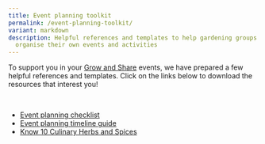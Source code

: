 ```yaml
---
title: Event planning toolkit
permalink: /event-planning-toolkit/
variant: markdown
description: Helpful references and templates to help gardening groups plan and
  organise their own events and activities
---
```

<section>
	<p>To support you in your <a href="https://gardeningsg.nparks.gov.sg/grow-and-share-initiative/">Grow and Share</a> events, we have prepared a few helpful references and templates. Click on the links below to download the resources that interest you!</p>
	<br>
	<ul>
		<li><a download="" href="/files/CIB20%20Event%20Planning%20Toolkit/a__Event_planning_checklist_sample.pdf">Event planning checklist</a></li>
		<li><a download="" href="/files/CIB20%20Event%20Planning%20Toolkit/b__Event_planning_timeline_guide.pdf">Event planning timeline guide</a></li>
		<li><a download="" href="/files/know%2010%20culinary%20herbs%20and%20spices.pdf">Know 10 Culinary Herbs and Spices</a></li>
		</ul>
</section>

[](/files/CIB20%20Event%20Planning%20Toolkit/a%20event%20planning%20checklist%20sample.pdf)
